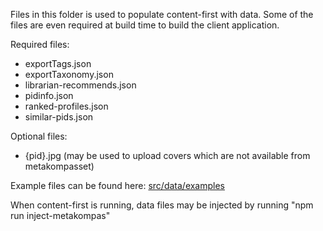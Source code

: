 Files in this folder is used to populate content-first with data. Some of the files are even required at build time to build the client application.

Required files:
- exportTags.json
- exportTaxonomy.json
- librarian-recommends.json
- pidinfo.json
- ranked-profiles.json
- similar-pids.json

Optional files:
 - {pid}.jpg (may be used to upload covers which are not available from metakompasset)

Example files can be found here: [src/data/examples](https://github.com/DBCDK/content-first/tree/refactor-data-folder/src/data/examples)

When content-first is running, data files may be injected by running "npm run inject-metakompas"
